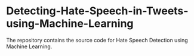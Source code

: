 # Detecting-Hate-Speech-in-Tweets-using-Machine-Learning
The repository contains the source code for Hate Speech Detection using Machine Learning.
